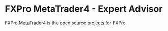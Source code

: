 FXPro MetaTrader4 - Expert Advisor
============================

FXPro.MetaTrader4 is the open source projects for FXPro.

